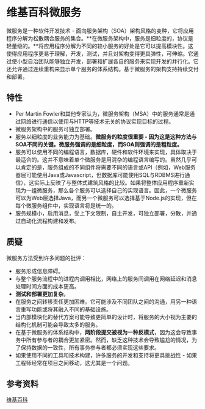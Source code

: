 # 维基百科微服务

微服务是一种软件开发技术 - 面向服务架构（SOA）架构风格的变种，它将应用程序分解为松散耦合服务的集合。**在微服务架构中，服务是细粒度的，协议是轻量级的。**将应用程序分解为不同的较小服务的好处是它可以提高模块性。这使得应用程序更易于理解，开发，测试，并且对架构变得更具弹性，可伸缩。它通过使小型自治团队能够独立开发，部署和扩展各自的服务来实现开发的并行化。它还允许通过连续重构来显示单个服务的体系结构。基于微服务的架构支持持续交付和部署。

## 特性

- Per Martin Fowler和其他专家认为，微服务架构（MSA）中的服务通常是通过网络进行通信以使用与HTTP等技术无关的协议实现目标的过程。
- 微服务架构中的服务可独立部署。
- 服务以细粒度的业务能力为基础。**微服务的粒度很重要 - 因为这是这种方法与SOA不同的关键。微服务强调的是细粒度，而SOA则强调的是粗粒度。**
- 服务可以使用不同的编程语言，数据库，硬件和软件环境来实现，具体取决于最适合的。这并不意味着单个微服务是用混杂的编程语言编写的。虽然几乎可以肯定的是，服务组成的不同组件将需要不同的语言或API（例如，Web服务器层可能使用Java或Javascript，但数据库可能使用SQL与RDBMS进行通信），这实际上反映了与整体式建筑风格的比较。如果将整体应用程序重新实现为一组微服务，那么各个服务可以选择自己的实现语言。因此，一个微服务可以为Web层选择Java，而另一个微服务可以选择基于Node.js的实现，但在每个微服务组件中，实现语言将是统一的。
- 服务规模小，启用消息，受上下文限制，自主开发，可独立部署，分散，并通过自动化流程构建和发布。

## 质疑

微服务方法受到许多问题的批评：

- 服务形成信息障碍。
- 与整个服务流程中的进程内调用相比，网络上的服务间调用在网络延迟和消息处理时间方面的成本更高。
- **测试和部署更加复杂**。
- 在服务之间转移责任更加困难。它可能涉及不同团队之间的沟通，用另一种语言重写功能或将其融入不同的基础设施。
- 当内部模块化的替代方案可能导致更简单的设计时，将服务的大小视为主要的结构化机制可能会导致太多的服务。
- 在基于微服务的体系结构中，**两阶段提交被视为一种反模式**，因为这会导致事务中所有参与者的耦合更加紧密。然而，缺乏这种技术会导致尴尬的情况，为了保持数据的一致性，所有事务参与者都必须实现这些要求。
- 如果使用不同的工具和技术构建，许多服务的开发和支持将更具挑战性 - 如果工程师经常在项目之间移动，这尤其是一个问题。

## 参考资料

[维基百科](https://en.wikipedia.org/wiki/Microservices)


